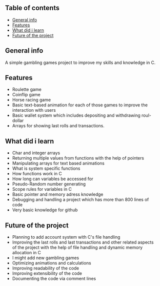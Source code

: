 ## Table of contents
* [General info](#general-info)
* [Features](#features)
* [What did i learn](#What-did-i-learn)
* [Future of the project](#future-of-the-project)

## General info
A simple gambling games project to improve my skills and knowledge in C.
	
## Features
* Roulette game
* Coinflip game
* Horse racing game
* Basic text-based animation for each of those games to improve the interaction with users 
* Basic wallet system which includes depositing and withdrawing roul-dollar
* Arrays for showing last rolls and transactions.

## What did i learn
* Char and integer arrays
* Returning multiple values from functions with the help of pointers
* Manipulating arrays for text based animations
* What is system specific functions
* How functions work in C
* How long can variables be accessed for
* Pseudo-Random number generating
* Scope rules for variables in C
* Basic pointer and memory adress knowledge
* Debugging and handling a project which has more than 800 lines of code
* Very basic knowledge for github

## Future of the project
* Planning to add account system with C's file handling
* Improving the last rolls and last transactions and other related aspects of the project with the help of file handling and dynamic memory allocation in C 
* I might add new gambling games
* Optimizing animations and calculations
* Improving readability of the code
* Improving extensibility of the code
* Documenting the code via comment lines
  
